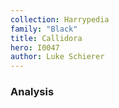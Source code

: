 ```yaml
---
collection: Harrypedia
family: "Black"
title: Callidora
hero: I0047
author: Luke Schierer
---
```


### Analysis

